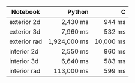 
| Notebook      | Python        | C        |
| ------------- | ------------:| ---------:|
| exterior 2d   |     2,430 ms |    944 ms |
| exterior 3d   |     7,960 ms |    532 ms |
| exterior rad  | 1,924,000 ms | 10,000 ms |
| interior 2d   |     2,550 ms |    960 ms |
| interior 3d   |     6,640 ms |    583 ms |
| interior rad  |   113,000 ms |    599 ms |
